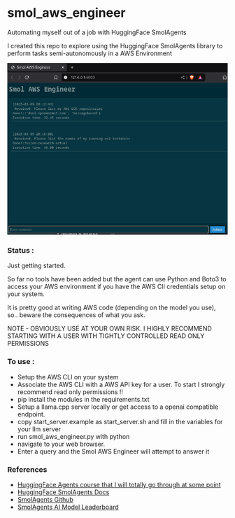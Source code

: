 # smol_aws_engineer
Automating myself out of a job with HuggingFace SmolAgents

I created this repo to explore using the HuggingFace SmolAgents library to perform tasks semi-autonomously in a 
AWS Environment

![screenshot](/screenshots/smol_aws_engineer.png "Smol AWS Engineer")

### Status :
Just getting started.

So far no tools have been added but the agent can use Python and Boto3 to access your AWS environment if 
you have the AWS ClI credentials setup on your system.

It is pretty good at writing AWS code (depending on the model you use), so.. beware the consequences of what you ask.

NOTE - OBVIOUSLY USE AT YOUR OWN RISK. I HIGHLY RECOMMEND STARTING WITH A USER WITH TIGHTLY CONTROLLED READ ONLY PERMISSIONS

### To use :
- Setup the AWS CLI on your system
- Associate the AWS CLI with a AWS API key for a user. To start I strongly recommend read only permissions !!
- pip install the modules in the requirements.txt
- Setup a llama.cpp server locally or get access to a openai compatible endpoint.
- copy start_server.example as start_server.sh and fill in the variables for your llm server 
- run smol_aws_engineer.py with python
- navigate to your web browser.
- Enter a query and the Smol AWS Engineer will attempt to answer it


### References
- [HuggingFace Agents course that I will totally go through at some point](https://huggingface.co/learn/agents-course/unit0/introduction)
- [HuggingFace SmolAgents Docs](https://huggingface.co/docs/smolagents/)
- [SmolAgents Github](https://github.com/huggingface/smolagents)
- [SmolAgents AI Model Leaderboard](https://huggingface.co/spaces/smolagents/smolagents-leaderboard)